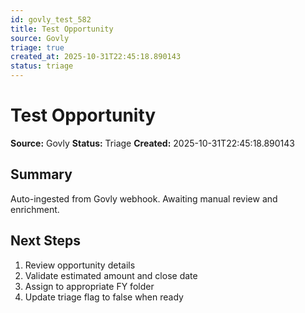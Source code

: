 ```yaml
---
id: govly_test_582
title: Test Opportunity
source: Govly
triage: true
created_at: 2025-10-31T22:45:18.890143
status: triage
---
```


# Test Opportunity

**Source:** Govly
**Status:** Triage
**Created:** 2025-10-31T22:45:18.890143

## Summary

Auto-ingested from Govly webhook. Awaiting manual review and enrichment.

## Next Steps

1. Review opportunity details
2. Validate estimated amount and close date
3. Assign to appropriate FY folder
4. Update triage flag to false when ready
